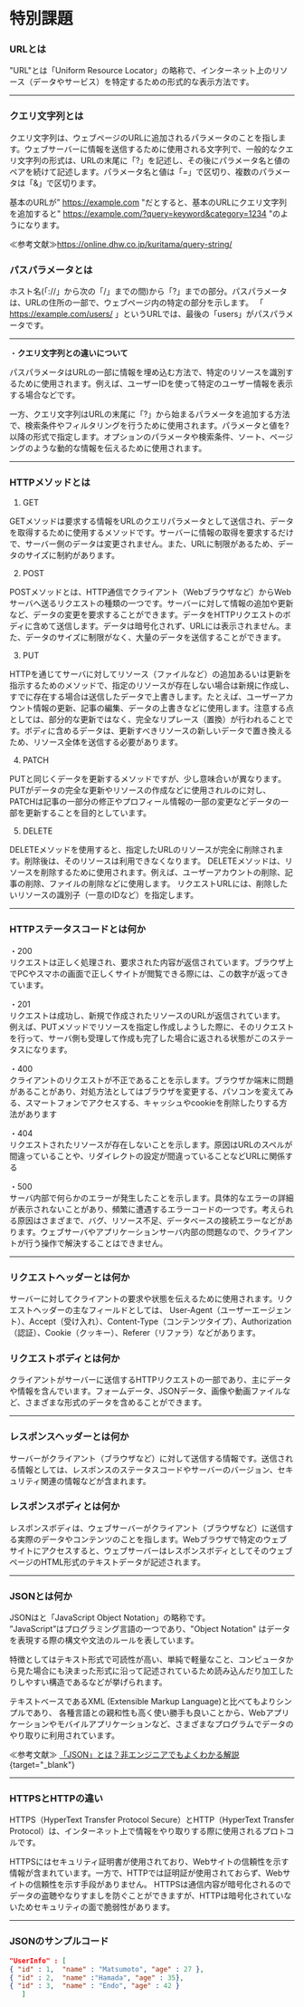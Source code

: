 # 特別課題

### URLとは
"URL"とは「Uniform Resource Locator」の略称で、インターネット上のリソース（データやサービス）を特定するための形式的な表示方法です。
***

### クエリ文字列とは
クエリ文字列は、ウェブページのURLに追加されるパラメータのことを指します。ウェブサーバーに情報を送信するために使用される文字列で、一般的なクエリ文字列の形式は、URLの末尾に「?」を記述し、その後にパラメータ名と値のペアを続けて記述します。パラメータ名と値は「=」で区切り、複数のパラメータは「&」で区切ります。

基本のURLが” https://example.com "だとすると、基本のURLにクエリ文字列を追加すると" https://example.com/?query=keyword&category=1234 "のようになります。

≪参考文献≫https://online.dhw.co.jp/kuritama/query-string/

### パスパラメータとは
ホスト名(「://」から次の「/」までの間)から「?」までの部分。パスパラメータは、URLの住所の一部で、ウェブページ内の特定の部分を示します。
「 https://example.com/users/ 」というURLでは、最後の「users」がパスパラメータです。

***
・**クエリ文字列との違いについて**

パスパラメータはURLの一部に情報を埋め込む方法で、特定のリソースを識別するために使用されます。例えば、ユーザーIDを使って特定のユーザー情報を表示する場合などです。

一方、クエリ文字列はURLの末尾に「?」から始まるパラメータを追加する方法で、検索条件やフィルタリングを行うために使用されます。パラメータと値を?以降の形式で指定します。オプションのパラメータや検索条件、ソート、ページングのような動的な情報を伝えるために使用されます。

***
### HTTPメソッドとは
1. GET

GETメソッドは要求する情報をURLのクエリパラメータとして送信され、データを取得するために使用するメソッドです。サーバーに情報の取得を要求するだけで、サーバー側のデータは変更されません。また、URLに制限があるため、データのサイズに制約があります。

2. POST

POSTメソッドとは、HTTP通信でクライアント（Webブラウザなど）からWebサーバへ送るリクエストの種類の一つです。サーバーに対して情報の追加や更新など、データの変更を要求することができます。データをHTTPリクエストのボディに含めて送信します。データは暗号化されず、URLには表示されません。また、データのサイズに制限がなく、大量のデータを送信することができます。

3. PUT

HTTPを通じてサーバに対してリソース（ファイルなど）の追加あるいは更新を指示するためのメソッドで、指定のリソースが存在しない場合は新規に作成し、すでに存在する場合は送信したデータで上書きします。たとえば、ユーザーアカウント情報の更新、記事の編集、データの上書きなどに使用します。注意する点としては、部分的な更新ではなく、完全なリプレース（置換）が行われることです。ボディに含めるデータは、更新すべきリソースの新しいデータで置き換えるため、リソース全体を送信する必要があります。

4. PATCH

PUTと同じくデータを更新するメソッドですが、少し意味合いが異なります。PUTがデータの完全な更新やリソースの作成などに使用されルのに対し、PATCHは記事の一部分の修正やプロフィール情報の一部の変更などデータの一部を更新することを目的としています。

5. DELETE

DELETEメソッドを使用すると、指定したURLのリソースが完全に削除されます。削除後は、そのリソースは利用できなくなります。
DELETEメソッドは、リソースを削除するために使用されます。例えば、ユーザーアカウントの削除、記事の削除、ファイルの削除などに使用します。
リクエストURLには、削除したいリソースの識別子（一意のIDなど）を指定します。

***
### HTTPステータスコードとは何か

・200  
リクエストは正しく処理され、要求された内容が返信されています。ブラウザ上でPCやスマホの画面で正しくサイトが閲覧できる際には、この数字が返ってきています。  

・201  
リクエストは成功し、新規で作成されたリソースのURLが返信されています。
例えば、PUTメソッドでリソースを指定し作成しようした際に、そのリクエストを行って、サーバ側も受理して作成も完了した場合に返される状態がこのステータスになります。    

・400  
クライアントのリクエストが不正であることを示します。ブラウザか端末に問題があることがあり、対処方法としてはブラウザを変更する、パソコンを変えてみる、スマートフォンでアクセスする、キャッシュやcookieを削除したりする方法があります  
 
 ・404  
リクエストされたリソースが存在しないことを示します。原因はURLのスペルが間違っていることや、リダイレクトの設定が間違っていることなどURLに関係する    

・500  
サーバ内部で何らかのエラーが発生したことを示します。具体的なエラーの詳細が表示されないことがあり、頻繁に遭遇するエラーコードの一つです。考えられる原因はさまざまで、バグ、リソース不足、データベースの接続エラーなどがあります。ウェブサーバやアプリケーションサーバ内部の問題なので、クライアントが行う操作で解決することはできません。

***
### リクエストヘッダーとは何か
サーバーに対してクライアントの要求や状態を伝えるために使用されます。リクエストヘッダーの主なフィールドとしては、
User-Agent（ユーザーエージェント）、Accept（受け入れ）、Content-Type（コンテンツタイプ）、Authorization（認証）、Cookie（クッキー）、Referer（リファラ）などがあります。  

### リクエストボディとは何か
クライアントがサーバーに送信するHTTPリクエストの一部であり、主にデータや情報を含んでいます。フォームデータ、JSONデータ、画像や動画ファイルなど、さまざまな形式のデータを含めることができます。

***
### レスポンスヘッダーとは何か
サーバーがクライアント（ブラウザなど）に対して送信する情報です。送信される情報としては、レスポンスのステータスコードやサーバーのバージョン、セキュリティ関連の情報などが含まれます。  

### レスポンスボディとは何か
レスポンスボディは、ウェブサーバーがクライアント（ブラウザなど）に送信する実際のデータやコンテンツのことを指します。Webブラウザで特定のウェブサイトにアクセスすると、ウェブサーバーはレスポンスボディとしてそのウェブページのHTML形式のテキストデータが記述されます。
***
### JSONとは何か  
JSONはと「JavaScript Object Notation」の略称です。  
”JavaScript”はプログラミング言語の一つであり、"Object Notation" はデータを表現する際の構文や文法のルールを表しています。

特徴としてはテキスト形式で可読性が高い、単純で軽量なこと、コンピュータから見た場合にも決まった形式に沿って記述されているため読み込んだり加工したりしやすい構造であるなどが挙げられます。

テキストベースであるXML (Extensible Markup Language)と比べてもよりシンプルであり、 各種言語との親和性も高く使い勝手も良いことから、Webアプリケーションやモバイルアプリケーションなど、さまざまなプログラムでデータのやり取りに利用されています。

≪参考文献≫ [「JSON」とは？非エンジニアでもよくわかる解説](https://cloudapi.kddi-web.com/magazine/json-javascript-object-notation){target="\_blank"}
***
### HTTPSとHTTPの違い
HTTPS（HyperText Transfer Protocol Secure）とHTTP（HyperText Transfer Protocol）は、インターネット上で情報をやり取りする際に使用されるプロトコルです。

HTTPSにはセキュリティ証明書が使用されており、Webサイトの信頼性を示す情報が含まれています。一方で、HTTPでは証明証が使用されておらず、Webサイトの信頼性を示す手段がありません。
HTTPSは通信内容が暗号化されるのでデータの盗聴やなりすましを防ぐことができますが、HTTPは暗号化されていないためセキュリティの面で脆弱性があります。
***

### JSONのサンプルコード
```JSON
"UserInfo" : [  
{ "id" : 1,  "name" : "Matsumoto", "age" : 27 },  
{ "id" : 2,  "name" :"Hamada", "age" : 35},  
{ "id" : 3,  "name" : "Endo", "age" : 42 }  
   ]
```
